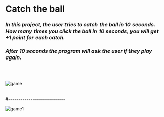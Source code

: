 # Catch the ball

### *In this project, the user tries to catch the ball in 10 seconds. How many times you click the ball in 10 seconds, you will get +1 point for each catch.*

### *After 10 seconds the program will ask the user if they play again.*

<br>

<br>

![game](https://user-images.githubusercontent.com/80538415/189542162-3424bb94-e6a5-44c3-b823-99773a83a4ff.png)


<br>
#----------------------------
<br>

![game1](https://user-images.githubusercontent.com/80538415/189542172-a388f192-e29b-49f3-89f2-b7491c870de8.png)

